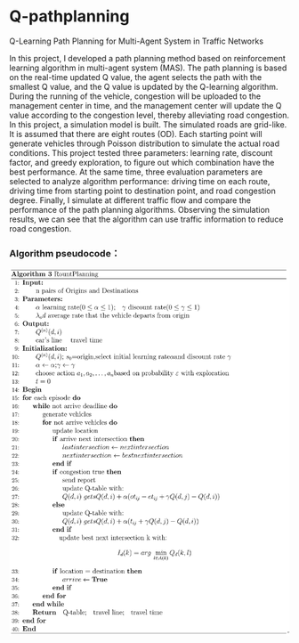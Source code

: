 # Q-pathplanning
Q-Learning Path Planning for Multi-Agent System in Traffic Networks

In this project, I developed a path planning method based on reinforcement learning algorithm in multi-agent system (MAS). The path planning is based on the real-time updated Q value, the agent selects the path with the smallest Q value, and the Q value is updated by the Q-learning algorithm. During the running of the vehicle, congestion will be uploaded to the management center in time, and the management center will update the Q value according to the congestion level, thereby alleviating road congestion. In this project, a simulation model is built. The simulated roads are grid-like. It is assumed that there are eight routes (OD). Each starting point will generate vehicles through Poisson distribution to simulate the actual road conditions. This project tested three parameters: learning rate, discount factor, and greedy exploration, to figure out which combination have the best performance. At the same time, three evaluation parameters are selected to analyze algorithm performance: driving time on each route, driving time from starting point to destination point, and road congestion degree. Finally, I simulate at different traffic flow and compare the performance of the path planning algorithms. Observing the simulation results, we can see that the algorithm can use traffic information to reduce road congestion.

### Algorithm pseudocode：

![image](https://github.com/liguanlue/Q-pathplanning/blob/main/IMG/pathplanning.png)


